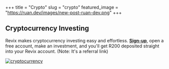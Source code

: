 +++
title = "Crypto"
slug = "crypto"
featured_image = "https://ruan.dev/images/new-post-ruan-dev.png"
+++

## Cryptocurrency Investing

Revix makes cryptocurrency investing easy and effortless. **[Sign-up](https://app.revix.com/register?promoCode=RB21BNPF6G)**, open a free account, make an investment, and you'll get R200 deposited straight into your Revix account. (Note: It's a referral link)
    
<a href="https://app.revix.com/register?promoCode=RB21BNPF6G"><img alt="cryptocurrency" src="https://revix.com//static/Invest_effortlessly-523a6015e821e5c0c0b422932f1e8d17.png"></a>

